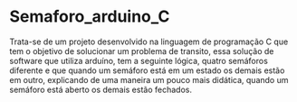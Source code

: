 # Semaforo_arduino_C
  Trata-se de um projeto desenvolvido na linguagem de programação C que tem o objetivo de solucionar um problema de transito, 
  essa solução de software que utiliza arduíno, tem a seguinte lógica, quatro semáforos diferente e que quando um semáforo está em
  um estado os demais estão em outro, explicando de uma maneira um pouco mais didática, quando um semáforo está aberto os demais estão 
  fechados.
